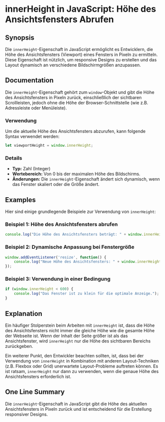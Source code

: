 <!--
Meta Description: # innerHeight in JavaScript: Höhe des Ansichtsfensters Abrufen ## Synopsis Die `innerHeight`-Eigenschaft in JavaScript ermöglicht es Entwicklern, die ...
Meta Keywords: die, höhe, innerheight, des, ansichtsfensters
-->

# innerHeight in JavaScript: Höhe des Ansichtsfensters Abrufen

## Synopsis
Die `innerHeight`-Eigenschaft in JavaScript ermöglicht es Entwicklern, die Höhe des Ansichtsfensters (Viewport) eines Fensters in Pixeln zu ermitteln. Diese Eigenschaft ist nützlich, um responsive Designs zu erstellen und das Layout dynamisch an verschiedene Bildschirmgrößen anzupassen.

## Documentation
Die `innerHeight`-Eigenschaft gehört zum `window`-Objekt und gibt die Höhe des Ansichtsfensters in Pixeln zurück, einschließlich der sichtbaren Scrollleisten, jedoch ohne die Höhe der Browser-Schnittstelle (wie z.B. Adressleiste oder Menüleiste). 

### Verwendung
Um die aktuelle Höhe des Ansichtsfensters abzurufen, kann folgende Syntax verwendet werden:

```javascript
let viewportHeight = window.innerHeight;
```

### Details
- **Typ:** Zahl (Integer)
- **Wertebereich:** Von 0 bis der maximalen Höhe des Bildschirms.
- **Änderungen:** Die `innerHeight`-Eigenschaft ändert sich dynamisch, wenn das Fenster skaliert oder die Größe ändert.

## Examples
Hier sind einige grundlegende Beispiele zur Verwendung von `innerHeight`:

### Beispiel 1: Höhe des Ansichtsfensters abrufen
```javascript
console.log("Die Höhe des Ansichtsfensters beträgt: " + window.innerHeight + " Pixel.");
```

### Beispiel 2: Dynamische Anpassung bei Fenstergröße
```javascript
window.addEventListener('resize', function() {
    console.log("Neue Höhe des Ansichtsfensters: " + window.innerHeight + " Pixel.");
});
```

### Beispiel 3: Verwendung in einer Bedingung
```javascript
if (window.innerHeight < 600) {
    console.log("Das Fenster ist zu klein für die optimale Anzeige.");
}
```

## Explanation
Ein häufiger Stolperstein beim Arbeiten mit `innerHeight` ist, dass die Höhe des Ansichtsfensters nicht immer die gleiche Höhe wie die gesamte Höhe der Webseite ist. Wenn der Inhalt der Seite größer ist als das Ansichtsfenster, wird `innerHeight` nur die Höhe des sichtbaren Bereichs zurückgeben. 

Ein weiterer Punkt, den Entwickler beachten sollten, ist, dass bei der Verwendung von `innerHeight` in Kombination mit anderen Layout-Techniken (z.B. Flexbox oder Grid) unerwartete Layout-Probleme auftreten können. Es ist ratsam, `innerHeight` nur dann zu verwenden, wenn die genaue Höhe des Ansichtsfensters erforderlich ist.

## One Line Summary
Die `innerHeight`-Eigenschaft in JavaScript gibt die Höhe des aktuellen Ansichtsfensters in Pixeln zurück und ist entscheidend für die Erstellung responsiver Designs.